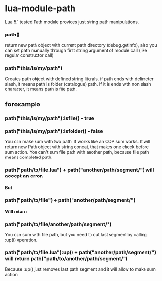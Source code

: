 # lua-module-path
Lua 5.1 tested Path module provides just string path manipulations.

### path()
return new path object with current path directory (debug.getinfo), also you can set path manually through first string argument of module call (like regular constructor call)

### path("this/is/my/path")
Creates path object with defined string literals. if path ends with delimeter slash, it means path is folder (catalogue) path.
If it is ends with non slash character, it means path is file path.
## forexample
### path("this/is/my/path"):isfile() - true
### path("this/is/my/path"):isfolder() - false
You can make sum with two path. It works like an OOP sum works. It will return new Path object with string concat, that makes one check before sum action. You can't sum file path with another path, because file path means completed path.
### path("path/to/file.lua") + path("another/path/segment/") will accept an error.
#### But
### path("path/to/file") + path("another/path/segment/")
#### Will return
### path("path/to/file/another/path/segment/")

You can sum with file path, but you need to cut last segment by calling :up(i) operation.
### path("path/to/file.lua"):up() + path("another/path/segment/") will return path("path/to/another/path/segment/")
Because :up() just removes last path segment and it will allow to make sum action.


